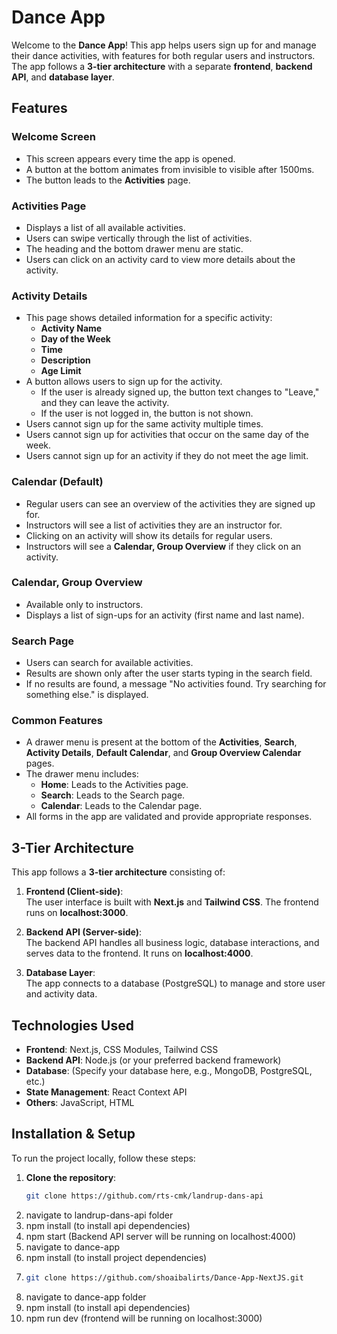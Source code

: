 # Dance App

Welcome to the **Dance App**! This app helps users sign up for and manage their dance activities, with features for both regular users and instructors. The app follows a **3-tier architecture** with a separate **frontend**, **backend API**, and **database layer**.

## Features

### **Welcome Screen**
- This screen appears every time the app is opened.
- A button at the bottom animates from invisible to visible after 1500ms.
- The button leads to the **Activities** page.

### **Activities Page**
- Displays a list of all available activities.
- Users can swipe vertically through the list of activities.
- The heading and the bottom drawer menu are static.
- Users can click on an activity card to view more details about the activity.

### **Activity Details**
- This page shows detailed information for a specific activity:
  - **Activity Name**
  - **Day of the Week**
  - **Time**
  - **Description**
  - **Age Limit**
- A button allows users to sign up for the activity.
  - If the user is already signed up, the button text changes to "Leave," and they can leave the activity.
  - If the user is not logged in, the button is not shown.
- Users cannot sign up for the same activity multiple times.
- Users cannot sign up for activities that occur on the same day of the week.
- Users cannot sign up for an activity if they do not meet the age limit.

### **Calendar (Default)**
- Regular users can see an overview of the activities they are signed up for.
- Instructors will see a list of activities they are an instructor for.
- Clicking on an activity will show its details for regular users.
- Instructors will see a **Calendar, Group Overview** if they click on an activity.

### **Calendar, Group Overview**
- Available only to instructors.
- Displays a list of sign-ups for an activity (first name and last name).

### **Search Page**
- Users can search for available activities.
- Results are shown only after the user starts typing in the search field.
- If no results are found, a message "No activities found. Try searching for something else." is displayed.

### **Common Features**
- A drawer menu is present at the bottom of the **Activities**, **Search**, **Activity Details**, **Default Calendar**, and **Group Overview Calendar** pages.
- The drawer menu includes:
  - **Home**: Leads to the Activities page.
  - **Search**: Leads to the Search page.
  - **Calendar**: Leads to the Calendar page.
- All forms in the app are validated and provide appropriate responses.

## 3-Tier Architecture

This app follows a **3-tier architecture** consisting of:

1. **Frontend (Client-side)**:  
   The user interface is built with **Next.js** and **Tailwind CSS**. The frontend runs on **localhost:3000**.

2. **Backend API (Server-side)**:  
   The backend API handles all business logic, database interactions, and serves data to the frontend. It runs on **localhost:4000**.

3. **Database Layer**:  
   The app connects to a database (PostgreSQL) to manage and store user and activity data. 

## Technologies Used
- **Frontend**: Next.js, CSS Modules, Tailwind CSS
- **Backend API**: Node.js (or your preferred backend framework)
- **Database**: (Specify your database here, e.g., MongoDB, PostgreSQL, etc.)
- **State Management**: React Context API
- **Others**: JavaScript, HTML

## Installation & Setup

To run the project locally, follow these steps:

1. **Clone the repository**:
   ```bash
   git clone https://github.com/rts-cmk/landrup-dans-api
2. navigate to landrup-dans-api folder
3. npm install (to install api dependencies)
4. npm start (Backend API server will be running on localhost:4000)
5. navigate to dance-app
6. npm install (to install project dependencies)
7. ```bash
   git clone https://github.com/shoaibalirts/Dance-App-NextJS.git
8. navigate to dance-app folder
9. npm install (to install api dependencies)
10. npm run dev (frontend will be running on localhost:3000)

